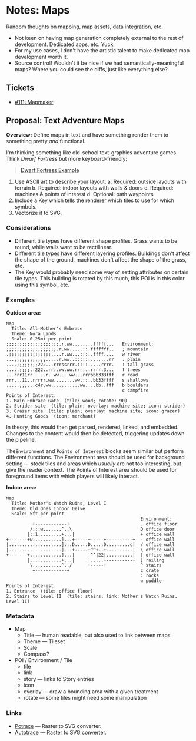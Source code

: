 # Notes: Maps

Random thoughts on mapping, map assets, data integration, etc.

* Not keen on having map generation completely external to the rest of development.
  Dedicated apps, etc.
  Yuck.
* For my use cases, I don't have the artistic talent to make dedicated map development worth it.
* Source control!
  Wouldn't it be nice if we had semantically-meaningful maps?
  Where you could see the diffs, just like everything else?

## Tickets

* [#111: Mapmaker](https://github.com/rickosborne/skyline/issues/111)

## Proposal: Text Adventure Maps

**Overview:** Define maps in text and have something render them to something pretty _and_ functional.

I'm thinking something like old-school text-graphics adventure games.
Think _Dwarf Fortress_ but more keyboard-friendly:

> [Dwarf Fortress Example](https://oyster.ignimgs.com/wordpress/stg.ign.com/2019/03/DwarfFortress_JustinsTale-01.jpeg)

1. Use ASCII art to describe your layout.
   a. Required: outside layouts with terrain
   b. Required: indoor layouts with walls & doors
   c. Required: machines & points of interest
   d. Optional: path waypoints
2. Include a Key which tells the renderer which tiles to use for which symbols.
3. Vectorize it to SVG.

### Considerations

* Different tile types have different shape profiles. Grass wants to be round, while walls want to be rectilinear.
* Different tile types have different layering profiles. Buildings don't affect the shape of the ground, machines don't affect the shape of the grass, etc.
* The Key would probably need some way of setting attributes on certain tile types. This building is rotated by this much, this POI is in this color using this symbol, etc.

### Examples

**Outdoor area:**

    Map
      Title: All-Mother's Embrace
      Theme: Nora Lands
      Scale: 0.25mi per point
    ;;;;;;;;;;;;;;;;;;;;.r.ww........fffff...   Environment:
    ;;;;;;;;;;;;;;;;;;;.r.ww.....::.fffffff..   ; mountain
    .;;;;;;;;;;;;;;;;....r.ww...:::..ffff....   w river
    ...;;;;;;;;;;;;.....r.ww..:::::........rr   . plain
    ....;;;;;;;;222...rrrssrrr.::::.....rrrr.   : tall grass
    .....;;;;..222..rr..ww.ww.rrr...rrrr.3...   f trees
    ...rrr11rr.....r..ww....ww...rrrbbb333fff   r road
    rrr...11..rrrrr.ww........ww.::..bb33ffff   s shallows
    .....;;;...c4r.ww...........ww....bb..fff   b boulders
                                                c campfire
    Points of Interest:
    1. Main Embrace Gate  (tile: wood; rotate: 90)
    2. Strider site  (tile: plain; overlay: machine site; icon: strider)
    3. Grazer site  (tile: plain; overlay: machine site; icon: grazer)
    4. Hunting Goods  (icon: merchant)

In theory, this would then get parsed, rendered, linked, and embedded.
Changes to the content would then be detected, triggering updates down the pipeline.

The`Environment` and `Points of Interest` blocks seem similar but perform different functions.
The Environment area should be used for background setting — stock tiles and areas which _usually_ are not too interesting, but give the reader context.
The Points of Interest area should be used for foreground items with which players will likely interact.

**Indoor area:**

    Map
      Title: Mother's Watch Ruins, Level I
      Theme: Old Ones Indoor Delve
      Scale: 5ft per point
                                                       Environment:
              +------------+                           . office floor
             /:::w.......^..\                          D office door
            |::1.........+...|                         + office wall
    +-------+w...........]...+-----+-----+----------+  - office wall
    |....................]...D.....D.....D.........c|  / office wall
    |....................]...+-----+^^+--+..........|  \ office wall
    +-------+............]...|     |^^|22|..........|  | office wall
            |............+...|     |.....+----------+  ] railing
             \...........^../      +-----+             ^ stairs
              +------------+                           c crate
                                                       : rocks
                                                       w puddle
    Points of Interest:
    1. Entrance  (tile: office floor)
    2. Stairs to Level II  (tile: stairs; link: Mother's Watch Ruins, Level II)

### Metadata

* Map
  * Title — human readable, but also used to link between maps
  * Theme — Tileset
  * Scale
  * Compass?
* POI / Environment / Tile
  * tile
  * link
  * story — links to Story entries
  * icon
  * overlay — draw a bounding area with a given treatment
  * rotate — some tiles might need some manipulation

### Links

* [Potrace](http://potrace.sourceforge.net/) — Raster to SVG converter.
* [Autotrace](http://autotrace.sourceforge.net/) — Raster to SVG converter.


